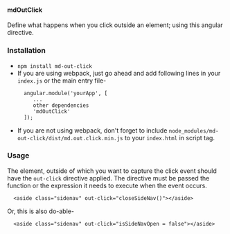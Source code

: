 #### mdOutClick
Define what happens when you click outside an element; using this angular directive.

### Installation
- `npm install md-out-click`
- If you are using webpack, just go ahead and add following lines in your `index.js`
or the main entry file-
  ```
    angular.module('yourApp', [
       ...
       other dependencies
       'mdOutClick'
    ]);
  ```
- If you are not using webpack, don't forget to include 
`node_modules/md-out-click/dist/md.out.click.min.js` to your `index.html` in script tag.

### Usage
The element, outside of which you want to capture the click event should
have the `out-click` directive applied. The directive must be passed the function or the
expression it needs to execute when the event occurs.
   ```
     <aside class="sidenav" out-click="closeSideNav()"></aside>
   ```
Or, this is also do-able-
   ```
     <aside class="sidenav" out-click="isSideNavOpen = false"></aside>
   ```
